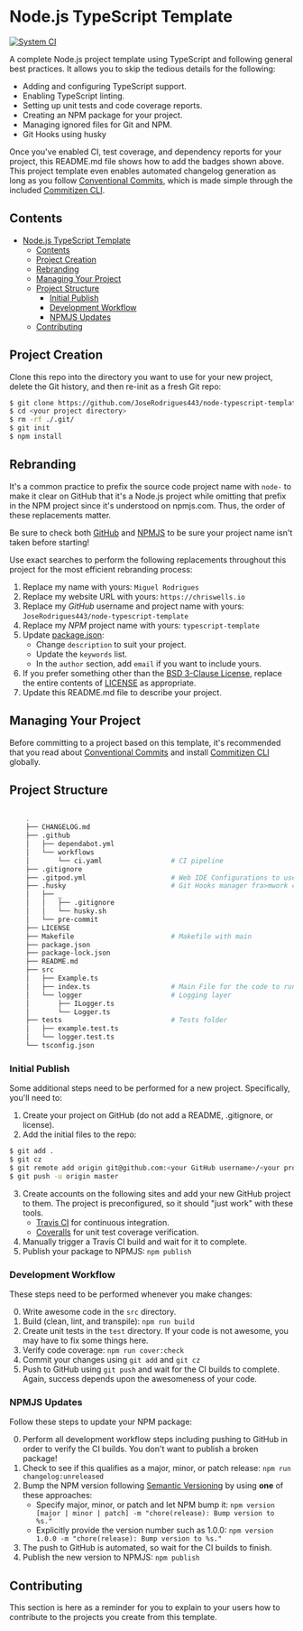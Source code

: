 # Node.js TypeScript Template

<!-- [![Package Version][package-image]][package-url] -->
<!-- [![Open Issues][issues-image]][issues-url] -->
<!-- [![Build Status][build-image]][build-url] -->
<!-- [![Coverage Status][coverage-image]][coverage-url] -->
<!-- [![Dependencies Status][dependencies-image]][dependencies-url] -->
[![System CI](https://github.com/JoseRodrigues443/node-typescript-template/actions/workflows/ci.yaml/badge.svg)](https://github.com/JoseRodrigues443/node-typescript-template/actions/workflows/ci.yaml)
<!-- [![Dev Dependencies Status][dev-dependencies-image]][dev-dependencies-url]
[![Commitizen Friendly][commitizen-image]][commitizen-url] -->

A complete Node.js project template using TypeScript and following general best practices.  It allows you to skip the tedious details for the following:

* Adding and configuring TypeScript support.
* Enabling TypeScript linting.
* Setting up unit tests and code coverage reports.
* Creating an NPM package for your project.
* Managing ignored files for Git and NPM.
* Git Hooks using husky

Once you've enabled CI, test coverage, and dependency reports for your project, this README.md file shows how to add the badges shown above.  This project template even enables automated changelog generation as long as you follow [Conventional Commits](https://conventionalcommits.org), which is made simple through the included [Commitizen CLI](http://commitizen.github.io/cz-cli/).

## Contents

- [Node.js TypeScript Template](#nodejs-typescript-template)
	- [Contents](#contents)
	- [Project Creation](#project-creation)
	- [Rebranding](#rebranding)
	- [Managing Your Project](#managing-your-project)
	- [Project Structure](#project-structure)
		- [Initial Publish](#initial-publish)
		- [Development Workflow](#development-workflow)
		- [NPMJS Updates](#npmjs-updates)
	- [Contributing](#contributing)

## Project Creation

Clone this repo into the directory you want to use for your new project, delete the Git history, and then re-init as a fresh Git repo:

```bash
$ git clone https://github.com/JoseRodrigues443/node-typescript-template.git <your project directory>
$ cd <your project directory>
$ rm -rf ./.git/
$ git init
$ npm install
```

## Rebranding

It's a common practice to prefix the source code project name with `node-` to make it clear on GitHub that it's a Node.js project while omitting that prefix in the NPM project since it's understood on npmjs.com.  Thus, the order of these replacements matter.

Be sure to check both [GitHub](https://github.com) and [NPMJS](https://www.npmjs.com) to be sure your project name isn't taken before starting!

Use exact searches to perform the following replacements throughout this project for the most efficient rebranding process:

1. Replace my name with yours: `Miguel Rodrigues`
2. Replace my website URL with yours: `https://chriswells.io`
3. Replace my *GitHub* username and project name with yours: `JoseRodrigues443/node-typescript-template`
4. Replace my *NPM* project name with yours: `typescript-template`
5. Update [package.json](package.json):
	* Change `description` to suit your project.
	* Update the `keywords` list.
	* In the `author` section, add `email` if you want to include yours.
6. If you prefer something other than the [BSD 3-Clause License](https://opensource.org/licenses/BSD-3-Clause), replace the entire contents of [LICENSE](LICENSE) as appropriate.
7. Update this README.md file to describe your project.

## Managing Your Project

Before committing to a project based on this template, it's recommended that you read about [Conventional Commits](https://conventionalcommits.org) and install [Commitizen CLI](http://commitizen.github.io/cz-cli/) globally.

## Project Structure

```bash

	.
	├── CHANGELOG.md
	├── .github
	│   ├── dependabot.yml
	│   └── workflows
	│       └── ci.yaml					# CI pipeline
	├── .gitignore
	├── .gitpod.yml						# Web IDE Configurations to use GitPod
	├── .husky							# Git Hooks manager fra>mwork configurstions
	│   ├── _
	│   │   ├── .gitignore
	│   │   └── husky.sh
	│   └── pre-commit
	├── LICENSE
	├── Makefile						# Makefile with main 
	├── package.json
	├── package-lock.json
	├── README.md
	├── src
	│   ├── Example.ts
	│   ├── index.ts					# Main File for the code to run
	│   └── logger						# Logging layer
	│       ├── ILogger.ts
	│       └── Logger.ts
	├── tests							# Tests folder
	│   ├── example.test.ts
	│   └── logger.test.ts
	└── tsconfig.json

```

### Initial Publish

Some additional steps need to be performed for a new project.  Specifically, you'll need to:

1. Create your project on GitHub (do not add a README, .gitignore, or license).
2. Add the initial files to the repo:
```bash
$ git add .
$ git cz
$ git remote add origin git@github.com:<your GitHub username>/<your project name>
$ git push -u origin master
```
3. Create accounts on the following sites and add your new GitHub project to them.  The project is preconfigured, so it should "just work" with these tools.
	* [Travis CI](https://travis-ci.org) for continuous integration.
	* [Coveralls](https://coveralls.io) for unit test coverage verification.
4. Manually trigger a Travis CI build and wait for it to complete.
5. Publish your package to NPMJS: `npm publish`

### Development Workflow

These steps need to be performed whenever you make changes:

0. Write awesome code in the `src` directory.
1. Build (clean, lint, and transpile): `npm run build`
2. Create unit tests in the `test` directory.  If your code is not awesome, you may have to fix some things here.
3. Verify code coverage: `npm run cover:check`
4. Commit your changes using `git add` and `git cz`
5. Push to GitHub using `git push` and wait for the CI builds to complete.  Again, success depends upon the awesomeness of your code.

### NPMJS Updates

Follow these steps to update your NPM package:

0. Perform all development workflow steps including pushing to GitHub in order to verify the CI builds.  You don't want to publish a broken package!
1. Check to see if this qualifies as a major, minor, or patch release: `npm run changelog:unreleased`
2. Bump the NPM version following [Semantic Versioning](https://semver.org) by using **one** of these approaches:
	* Specify major, minor, or patch and let NPM bump it: `npm version [major | minor | patch] -m "chore(release): Bump version to %s."`
	* Explicitly provide the version number such as 1.0.0: `npm version 1.0.0 -m "chore(release): Bump version to %s."`
3. The push to GitHub is automated, so wait for the CI builds to finish.
4. Publish the new version to NPMJS: `npm publish`

## Contributing

This section is here as a reminder for you to explain to your users how to contribute to the projects you create from this template.

[project-url]: https://github.com/JoseRodrigues443/node-typescript-template
[package-image]: https://badge.fury.io/js/typescript-template.svg
[package-url]: https://badge.fury.io/js/typescript-template
[issues-image]: https://img.shields.io/github/issues/JoseRodrigues443/node-typescript-template.svg?style=popout
[issues-url]: https://github.com/JoseRodrigues443/node-typescript-template/issues
[build-image]: https://travis-ci.org/JoseRodrigues443/node-typescript-template.svg?branch=master
[build-url]: https://travis-ci.org/JoseRodrigues443/node-typescript-template
[coverage-image]: https://coveralls.io/repos/github/JoseRodrigues443/node-typescript-template/badge.svg?branch=master
[coverage-url]: https://coveralls.io/github/JoseRodrigues443/node-typescript-template?branch=master
[dependencies-image]: https://david-dm.org/JoseRodrigues443/node-typescript-template/status.svg
[dependencies-url]: https://david-dm.org/JoseRodrigues443/node-typescript-template
[dev-dependencies-image]: https://david-dm.org/JoseRodrigues443/node-typescript-template/dev-status.svg
[dev-dependencies-url]: https://david-dm.org/JoseRodrigues443/node-typescript-template?type=dev
[commitizen-image]: https://img.shields.io/badge/commitizen-friendly-brightgreen.svg
[commitizen-url]: http://commitizen.github.io/cz-cli
